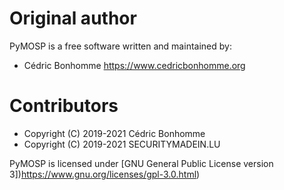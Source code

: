 Original author
===============

PyMOSP is a free software written and maintained by:

* Cédric Bonhomme https://www.cedricbonhomme.org

# Contributors

* Copyright (C) 2019-2021 Cédric Bonhomme
* Copyright (C) 2019-2021 SECURITYMADEIN.LU

PyMOSP is licensed under
[GNU General Public License version 3])https://www.gnu.org/licenses/gpl-3.0.html)
